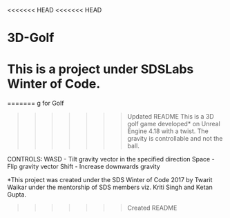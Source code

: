 <<<<<<< HEAD
<<<<<<< HEAD
# 3D-Golf
This is a project under SDSLabs Winter of Code. 
=======
=======
g for Golf
>>>>>>> Updated README
This is a 3D golf game developed* on Unreal Engine 4.18 with a twist.
The gravity is controllable and not the ball.

CONTROLS:
  WASD - Tilt gravity vector in the specified direction
  Space - Flip gravity vector
  Shift - Increase downwards gravity
  
*This project was created under the SDS Winter of Code 2017 by Twarit Waikar under the mentorship of SDS members viz. Kriti Singh and Ketan Gupta.
>>>>>>> Created README
